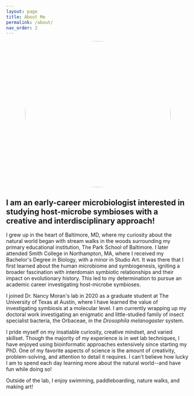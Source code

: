 ```yaml
---
layout: page
title: About Me
permalink: /about/
nav_order: 2
---
```

<img src="{{ 'assets/headshot_artsy_071625.png' | relative_url }}" alt="Headshot" width="400" height="400" style="border-radius: 50%; display: block; margin: 0 auto 1em;" />

## I am an early-career microbiologist interested in studying host-microbe symbioses with a creative and interdisciplinary approach!

I grew up in the heart of Baltimore, MD, where my curiosity about the natural world began with stream walks in the woods surrounding my primary educational institution, The Park School of Baltimore. I later attended Smith College in Northampton, MA, where I received my Bachelor's Degree in Biology, with a minor in Studio Art. It was there that I first learned about the human microbiome and symbiogenesis, igniting a broader fascination with interdomain symbiotic relationships and their impact on evolutionary history. This led to my determination to pursue an academic career investigating host-microbe symbioses. 

I joined Dr. Nancy Moran's lab in 2020 as a graduate student at The University of Texas at Austin, where I have learned the value of investigating symbiosis at a molecular level. I am currently wrapping up my doctoral work investigating an enigmatic and little-studied family of insect specialist bacteria, the Orbaceae, in the _Drosophila melanogaster_ system.

I pride myself on my insatiable curiosity, creative mindset, and varied skillset. Though the majority of my experience is in wet lab techniques, I have enjoyed using bioinformatic approaches extensively since starting my PhD. One of my favorite aspects of science is the amount of creativity, problem-solving, and attention to detail it requires. I can't believe how lucky I am to spend each day learning more about the natural world--and have fun while doing so!

Outside of the lab, I enjoy swimming, paddleboarding, nature walks, and making art!
